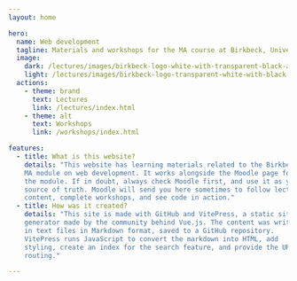 ```yaml
---
layout: home

hero:
  name: Web development
  tagline: Materials and workshops for the MA course at Birkbeck, University of London
  image:
    dark: /lectures/images/birkbeck-logo-white-with-transparent-black-around.png
    light: /lectures/images/birkbeck-logo-transparent-white-with-black-around.png
  actions:
    - theme: brand
      text: Lectures
      link: /lectures/index.html
    - theme: alt
      text: Workshops
      link: /workshops/index.html

features:
  - title: What is this website?
    details: "This website has learning materials related to the Birkbeck
    MA module on web development. It works alongside the Moodle page for
    the module. If in doubt, always check Moodle first, and use it as your
    source of truth. Moodle will send you here sometimes to follow lecture
    content, complete workshops, and see code in action."
  - title: How was it created?
    details: "This site is made with GitHub and VitePress, a static site
    generator made by the community behind Vue.js. The content was written
    in text files in Markdown format, saved to a GitHub repository.
    VitePress runs JavaScript to convert the markdown into HTML, add
    styling, create an index for the search feature, and provide the URL
    routing."

---
```

